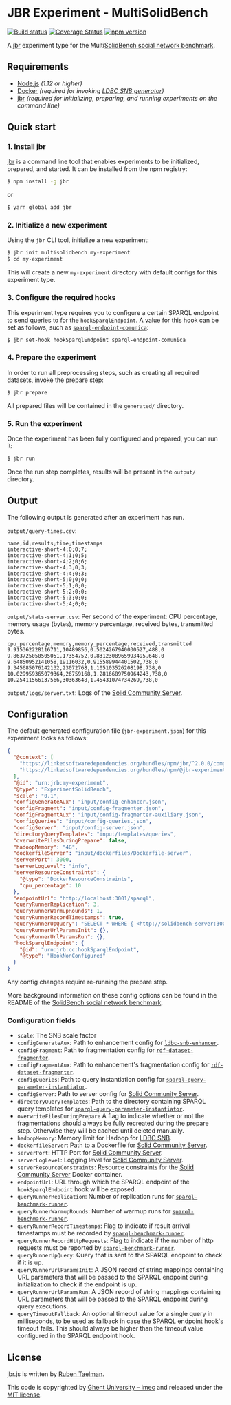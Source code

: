 # JBR Experiment - MultiSolidBench

[![Build status](https://github.com/rubensworks/jbr.js/workflows/CI/badge.svg)](https://github.com/rubensworks/jbr.js/actions?query=workflow%3ACI)
[![Coverage Status](https://coveralls.io/repos/github/rubensworks/jbr.js/badge.svg?branch=master)](https://coveralls.io/github/rubensworks/jbr.js?branch=master)
[![npm version](https://badge.fury.io/js/%40jbr-experiment%2Fmultisolidbench.svg)](https://www.npmjs.com/package/@jbr-experiment/multisolidbench)

A [jbr](https://github.com/rubensworks/jbr.js/tree/master/packages/jbr) experiment type for the Multi[SolidBench social network benchmark](https://github.com/SolidBench/SolidBench.js).

## Requirements

- [Node.js](https://nodejs.org/en/) _(1.12 or higher)_
- [Docker](https://www.docker.com/) _(required for invoking [LDBC SNB generator](https://github.com/ldbc/ldbc_snb_datagen_hadoop))_
- [jbr](https://github.com/rubensworks/jbr.js/tree/master/packages/jbr) _(required for initializing, preparing, and running experiments on the command line)_

## Quick start

### 1. Install jbr

[jbr](https://github.com/rubensworks/jbr.js/tree/master/packages/jbr) is a command line tool that enables experiments to be initialized, prepared, and started.
It can be installed from the npm registry:

```bash
$ npm install -g jbr
```

or

```bash
$ yarn global add jbr
```

### 2. Initialize a new experiment

Using the `jbr` CLI tool, initialize a new experiment:

```bash
$ jbr init multisolidbench my-experiment
$ cd my-experiment
```

This will create a new `my-experiment` directory with default configs for this experiment type.

### 3. Configure the required hooks

This experiment type requires you to configure a certain SPARQL endpoint to send queries to for the `hookSparqlEndpoint`.
A value for this hook can be set as follows, such as [`sparql-endpoint-comunica`](https://github.com/rubensworks/jbr.js/tree/master/packages/hook-sparql-endpoint-comunica):

```bash
$ jbr set-hook hookSparqlEndpoint sparql-endpoint-comunica
```

### 4. Prepare the experiment

In order to run all preprocessing steps, such as creating all required datasets, invoke the prepare step:

```bash
$ jbr prepare
```

All prepared files will be contained in the `generated/` directory.

### 5. Run the experiment

Once the experiment has been fully configured and prepared, you can run it:

```bash
$ jbr run
```

Once the run step completes, results will be present in the `output/` directory.

## Output

The following output is generated after an experiment has run.

`output/query-times.csv`:

```csv
name;id;results;time;timestamps
interactive-short-4;0;0;7;
interactive-short-4;1;0;5;
interactive-short-4;2;0;6;
interactive-short-4;3;0;3;
interactive-short-4;4;0;3;
interactive-short-5;0;0;0;
interactive-short-5;1;0;0;
interactive-short-5;2;0;0;
interactive-short-5;3;0;0;
interactive-short-5;4;0;0;
```

`output/stats-server.csv`: Per second of the experiment: CPU percentage, memory usage (bytes), memory percentage, received bytes, transmitted bytes.

```csv
cpu_percentage,memory,memory_percentage,received,transmitted
9.915362228116711,10489856,0.5024267940030527,488,0
9.863725050505051,17354752,0.8312308965993495,648,0
9.64850952141058,19116032,0.915589944401502,738,0
9.345685076142132,23072768,1.105103526208198,738,0
10.029959365079364,26759168,1.2816689750964243,738,0
10.25411566137566,30363648,1.45431074734269,738,0
```

`output/logs/server.txt`: Logs of the [Solid Community Server](https://github.com/solid/community-server/).

## Configuration

The default generated configuration file (`jbr-experiment.json`) for this experiment looks as follows:

```json
{
  "@context": [
    "https://linkedsoftwaredependencies.org/bundles/npm/jbr/^2.0.0/components/context.jsonld",
    "https://linkedsoftwaredependencies.org/bundles/npm/@jbr-experiment/solidbench/^1.0.0/components/context.jsonld"
  ],
  "@id": "urn:jrb:my-experiment",
  "@type": "ExperimentSolidBench",
  "scale": "0.1",
  "configGenerateAux": "input/config-enhancer.json",
  "configFragment": "input/config-fragmenter.json",
  "configFragmentAux": "input/config-fragmenter-auxiliary.json",
  "configQueries": "input/config-queries.json",
  "configServer": "input/config-server.json",
  "directoryQueryTemplates": "input/templates/queries",
  "overwriteFilesDuringPrepare": false,
  "hadoopMemory": "4G",
  "dockerfileServer": "input/dockerfiles/Dockerfile-server",
  "serverPort": 3000,
  "serverLogLevel": "info",
  "serverResourceConstraints": {
    "@type": "DockerResourceConstraints",
    "cpu_percentage": 10
  },
  "endpointUrl": "http://localhost:3001/sparql",
  "queryRunnerReplication": 3,
  "queryRunnerWarmupRounds": 1,
  "queryRunnerRecordTimestamps": true,
  "queryRunnerUpQuery": "SELECT * WHERE { <http://solidbench-server:3000/pods/00000000000000000933/profile/card#me> a ?o } LIMIT 1",
  "queryRunnerUrlParamsInit": {},
  "queryRunnerUrlParamsRun": {},
  "hookSparqlEndpoint": {
    "@id": "urn:jrb:cc:hookSparqlEndpoint",
    "@type": "HookNonConfigured"
  }
}
```

Any config changes require re-running the prepare step.

More background information on these config options can be found in the README of the [SolidBench social network benchmark](https://github.com/SolidBench/SolidBench.js).

### Configuration fields

- `scale`: The SNB scale factor
- `configGenerateAux`: Path to enhancement config for [`ldbc-snb-enhancer`](https://github.com/SolidBench/ldbc-snb-enhancer.js/).
- `configFragment`: Path to fragmentation config for [`rdf-dataset-fragmenter`](https://github.com/SolidBench/rdf-dataset-fragmenter.js).
- `configFragmentAux`: Path to enhancement's fragmentation config for [`rdf-dataset-fragmenter`](https://github.com/SolidBench/rdf-dataset-fragmenter.js).
- `configQueries`: Path to query instantiation config for [`sparql-query-parameter-instantiator`](https://github.com/SolidBench/sparql-query-parameter-instantiator.js).
- `configServer`: Path to server config for [Solid Community Server](https://github.com/solid/community-server/).
- `directoryQueryTemplates`: Path to the directory containing SPARQL query templates for [`sparql-query-parameter-instantiator`](https://github.com/SolidBench/sparql-query-parameter-instantiator.js).
- `overwriteFilesDuringPrepare` A flag to indicate whether or not the fragmentations should always be fully recreated during the prepare step. Otherwise they will be cached until deleted manually.
- `hadoopMemory`: Memory limit for Hadoop for [LDBC SNB](https://github.com/ldbc/ldbc_snb_datagen_hadoop).
- `dockerfileServer`: Path to a Dockerfile for [Solid Community Server](https://github.com/CommunitySolidServer/CommunitySolidServer).
- `serverPort`: HTTP Port for [Solid Community Server](https://github.com/CommunitySolidServer/CommunitySolidServer).
- `serverLogLevel`: Logging level for [Solid Community Server](https://github.com/CommunitySolidServer/CommunitySolidServer).
- `serverResourceConstraints`: Resource constraints for the [Solid Community Server](https://github.com/CommunitySolidServer/CommunitySolidServer) Docker container.
- `endpointUrl`: URL through which the SPARQL endpoint of the `hookSparqlEndpoint` hook will be exposed.
- `queryRunnerReplication`: Number of replication runs for [`sparql-benchmark-runner`](https://github.com/comunica/sparql-benchmark-runner.js).
- `queryRunnerWarmupRounds`: Number of warmup runs for [`sparql-benchmark-runner`](https://github.com/comunica/sparql-benchmark-runner.js).
- `queryRunnerRecordTimestamps`: Flag to indicate if result arrival timestamps must be recorded by [`sparql-benchmark-runner`](https://github.com/comunica/sparql-benchmark-runner.js).
- `queryRunnerRecordHttpRequests`: Flag to indicate if the number of http requests must be reported by [`sparql-benchmark-runner`](https://github.com/comunica/sparql-benchmark-runner.js).
- `queryRunnerUpQuery`: Query that is sent to the SPARQL endpoint to check if it is up.
- `queryRunnerUrlParamsInit`: A JSON record of string mappings containing URL parameters that will be passed to the SPARQL endpoint during initialization to check if the endpoint is up.
- `queryRunnerUrlParamsRun`: A JSON record of string mappings containing URL parameters that will be passed to the SPARQL endpoint during query executions.
- `queryTimeoutFallback`: An optional timeout value for a single query in milliseconds, to be used as fallback in case the SPARQL endpoint hook's timeout fails. This should always be higher than the timeout value configured in the SPARQL endpoint hook.

## License

jbr.js is written by [Ruben Taelman](http://www.rubensworks.net/).

This code is copyrighted by [Ghent University – imec](http://idlab.ugent.be/)
and released under the [MIT license](http://opensource.org/licenses/MIT).
